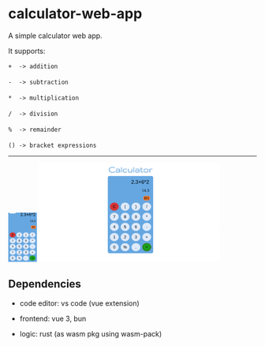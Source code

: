 # calculator-web-app

A simple calculator web app.

It supports:

```
+  -> addition

-  -> subtraction

*  -> multiplication

/  -> division

%  -> remainder

() -> bracket expressions
```

---

<img src="./Calculator-mobile-view.jpg" height="100px" />
<img src="./calculator-pc-view.png" height="200px" ` style="border=solid;" />

## Dependencies

- code editor: vs code (vue extension)

- frontend: vue 3, bun

- logic: rust (as wasm pkg using wasm-pack)
